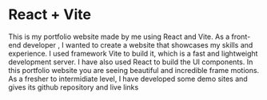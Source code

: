 # React + Vite

This is my portfolio website made by me using React and Vite. As a front-end developer , I wanted to create a website that showcases my skills and experience. I used framework Vite to build it, which is a fast and lightweight development server. I have also used React to build the UI components. In this portfolio website you are seeing beautiful and incredible frame motions. As a fresher to intermidiate level, I have developed some demo sites and gives its github repository and live links